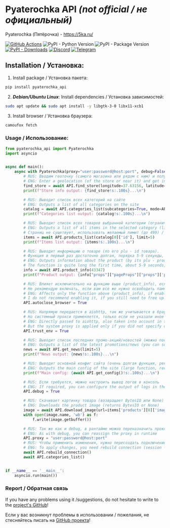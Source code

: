 # Pyaterochka API *(not official / не официальный)*

Pyaterochka (Пятёрочка) - https://5ka.ru/

[![GitHub Actions](https://github.com/Open-Inflation/pyaterochka_api/workflows/API%20Tests%20Daily/badge.svg)](https://github.com/Open-Inflation/pyaterochka_api/actions?query=workflow%3A"API+Tests+Daily?query=branch%3Amain")
![PyPI - Python Version](https://img.shields.io/pypi/pyversions/pyaterochka_api)
![PyPI - Package Version](https://img.shields.io/pypi/v/pyaterochka_api?color=blue)
[![PyPI - Downloads](https://img.shields.io/pypi/dm/pyaterochka_api?label=PyPi%20downloads)](https://pypi.org/project/pyaterochka-api/)
[![Discord](https://img.shields.io/discord/792572437292253224?label=Discord&labelColor=%232c2f33&color=%237289da)](https://discord.gg/UnJnGHNbBp)
[![Telegram](https://img.shields.io/badge/Telegram-24A1DE)](https://t.me/miskler_dev)



## Installation / Установка:
1. Install package / Установка пакета:
```bash
pip install pyaterochka_api
```
2. ***Debian/Ubuntu Linux***: Install dependencies / Установка зависимостей:
```bash
sudo apt update && sudo apt install -y libgtk-3-0 libx11-xcb1
```
3. Install browser / Установка браузера:
```bash
camoufox fetch
```

### Usage / Использование:
```py
from pyaterochka_api import Pyaterochka
import asyncio


async def main():
    async with Pyaterochka(proxy="user:password@host:port", debug=False, autoclose_browser=False, trust_env=False) as API:
        # RUS: Вводим геоточку (самого магазина или рядом с ним) и получаем инфу о магазине
        # ENG: Enter a geolocation (of the store or near it) and get info about the store
        find_store = await API.find_store(longitude=37.63156, latitude=55.73768)
        print(f"Store info output: {find_store!s:.100s}...\n")

        # RUS: Выводит список всех категорий на сайте
        # ENG: Outputs a list of all categories on the site
        catalog = await API.categories_list(subcategories=True, mode=API.PurchaseMode.DELIVERY)
        print(f"Categories list output: {catalog!s:.100s}...\n")

        # RUS: Выводит список всех товаров выбранной категории (ограничение 100 элементов, если превышает - запрашивайте через дополнительные страницы)
        # ENG: Outputs a list of all items in the selected category (limiting to 100 elements, if exceeds - request through additional pages)
        # Страниц не сущетвует, использовать желаемый лимит (до 499) / Pages do not exist, use the desired limit (up to 499)
        items = await API.products_list(catalog[0]['id'], limit=5)
        print(f"Items list output: {items!s:.100s}...\n")

        # RUS: Выводит информацию о товаре (по его plu - id товара).
        # Функция в первый раз достаточно долгая, порядка 5-9 секунды, последующие запросы около 2 секунд (если браузер не был закрыт)
        # ENG: Outputs information about the product (by its plu - product id).
        # The function is quite long the first time, about 5-9 seconds, subsequent requests take about 2 seconds (if the browser was not closed)
        info = await API.product_info(43347)
        print(f"Product output: {info["props"]["pageProps"]["props"]['productStore']!s:.100s}...\n")

        # RUS: Влияет исключительно на функцию выше (product_info), если включено, то после отработки запроса браузер закроется и кеши очищаются.
        # Не рекомендую включать, если вам все же нужно освободить память, лучше использовать API.close(session=False, browser=True)
        # ENG: Affects only the function above (product_info), if enabled, the browser will close after the request is processed and caches are cleared.
        # I do not recommend enabling it, if you still need to free up memory, it is better to use API.close(session=False, browser=True)
        API.autoclose_browser = True

        # RUS: Напрямую передается в aiohttp, так же учитывается в браузере. В первую очередь нужен для использования системного `HTTPS_PROXY`.
        # Но системный прокси применяется, только если не указали иное напрямую в `API.proxy`.
        # ENG: Directly passed to aiohttp, also taken into account in the browser. Primarily needed for using the system `HTTPS_PROXY`.
        # But the system proxy is applied only if you did not specify otherwise directly in `API.proxy`.
        API.trust_env = True

        # RUS: Выводит список последних промо-акций/новостей (можно поставить ограничитель по количеству, опционально)
        # ENG: Outputs a list of the latest promotions/news (you can set a limit on the number, optionally)
        news = await API.get_news(limit=5)
        print(f"News output: {news!s:.100s}...\n")

        # RUS: Выводит основной конфиг сайта (очень долгая функция, рекомендую сохранять в файл и переиспользовать)
        # ENG: Outputs the main config of the site (large function, recommend to save in a file and re-use it)
        print(f"Main config: {await API.get_config()!s:.100s}...\n")

        # RUS: Если требуется, можно настроить вывод логов в консоль
        # ENG: If required, you can configure the output of logs in the console
        API.debug = True

        # RUS: Скачивает картинку товара (возвращает BytesIO или None)
        # ENG: Downloads the product image (returns BytesIO or None)
        image = await API.download_image(url=items['products'][0]['image_links']['normal'][0])
        with open(image.name, 'wb') as f:
            f.write(image.getbuffer())

        # RUS: Так же как и debug, в рантайме можно переназначить прокси
        # ENG: As with debug, you can reassign the proxy in runtime
        API.proxy = "user:password@host:port"
        # RUS: Чтобы применить изменения, нужно пересоздать подключение (session - aiohttp отвечающее за все, кроме product_info, за него browser)
        # ENG: To apply changes, you need rebuild connection (session - aiohttp responsible for everything except product_info, for it browser)
        await API.rebuild_connection()
        await API.categories_list()


if __name__ == '__main__':
    asyncio.run(main())
```

### Report / Обратная связь

If you have any problems using it /suggestions, do not hesitate to write to the [project's GitHub](https://github.com/Open-Inflation/pyaterochka_api/issues)!

Если у вас возникнут проблемы в использовании / пожелания, не стесняйтесь писать на [GitHub проекта](https://github.com/Open-Inflation/pyaterochka_api/issues)!
